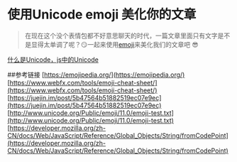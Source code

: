 # 使用Unicode emoji 美化你的文章

> 在现在这个没个表情包都不好意思聊天的时代，一篇文章里面只有文字是不是显得太单调了呢？:smirk:一起来使用[emoji](https://en.wikipedia.org/wiki/Emoji)来美化我们的文章吧 :sunglasses:

[什么是Unicode，js中的Unicode](https://juejin.im/post/5b47564b51882519ec07e9ec)

##参考链接
[https://emojipedia.org/](https://emojipedia.org/)
[https://www.webfx.com/tools/emoji-cheat-sheet/](https://www.webfx.com/tools/emoji-cheat-sheet/)
[https://juejin.im/post/5b47564b51882519ec07e9ec](https://juejin.im/post/5b47564b51882519ec07e9ec)
[http://www.unicode.org/Public/emoji/11.0/emoji-test.txt](http://www.unicode.org/Public/emoji/11.0/emoji-test.txt)
[https://developer.mozilla.org/zh-CN/docs/Web/JavaScript/Reference/Global_Objects/String/fromCodePoint](https://developer.mozilla.org/zh-CN/docs/Web/JavaScript/Reference/Global_Objects/String/fromCodePoint)